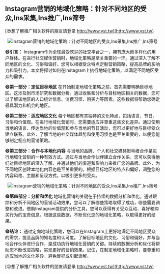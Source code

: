 ## **Instagram营销的地域化策略：针对不同地区的受众,Ins采集,Ins推广,Ins筛号**

[😍想了解推广相关软件的朋友请登录 http://www.vst.tw](http://www.vst.tw)

 <center><img src="https://vst.tw/MP4/tuiguang/png/6.png" alt="Instagram营销的地域化策略：针对不同地区的受众,Ins采集,Ins推广,Ins筛号"></center>

**😄引言：**
Instagram作为全球最受欢迎的社交平台之一，拥有庞大而多样化的用户群体。在进行社交媒体营销时，地域化策略是至关重要的一环。通过深入了解不同地区的文化、习俗和偏好，您可以根据受众特点定制营销策略，提高品牌的影响力和吸引力。本文将探讨如何在Instagram上执行地域化策略，以满足不同地区受众的需求。

**😄第一部分：定位目标地区**
在开始制定地域化策略之前，首先需要明确目标地区。这涉及到市场研究和数据分析。通过收集和分析与目标地区相关的数据，您可以了解该地区的人口统计信息、消费习惯、购买力等因素。这些数据将帮助您确定最具潜力和机会的地区。

**😄第二部分：适应地区文化**
每个地区都有其独特的文化特点，包括语言、节日、习俗和价值观。在进行地域化营销时，您需要适应并尊重这些文化差异。通过使用当地的语言、传达当地的价值观和参与当地的节日活动，您可以更好地与目标受众建立联系。此外，了解当地的社交媒体趋势和使用习惯也是至关重要的，以便您能够制定相应的营销策略。

**😄第三部分：合作与本地化内容**
与当地的品牌、个人和社交媒体影响者合作是进行地域化营销的一种有效方式。通过与当地合作伙伴建立合作关系，您可以获得他们对目标地区的深入了解，并通过他们的渠道和影响力来推广您的品牌。此外，为不同地区创建本地化内容也是至关重要的。根据目标地区的特点和偏好，调整您的内容风格、主题和呈现方式，以吸引更多的受众。

 <center><img src="https://vst.tw/MP4/tuiguang/png/1.png" alt="Instagram营销的地域化策略：针对不同地区的受众,Ins采集,Ins推广,Ins筛号"></center>

**😄第四部分：分析和优化**
地域化营销的关键在于持续的数据分析和优化。通过跟踪和分析不同地区的营销活动效果，您可以了解哪些策略取得了成功，哪些需要调整和改进。借助Instagram提供的分析工具，您可以获得有关受众互动、喜好和购买行为的宝贵信息。根据这些数据，不断优化您的地域化策略，以取得更好的结果。

**😄结论：**
通过定向地域化策略，您可以在Instagram上更好地满足不同地区受众的需求，提高品牌的知名度和认可度。了解目标地区的文化、习俗和偏好，并与当地合作伙伴进行合作，是成功执行地域化营销的关键。持续的数据分析和优化将帮助您不断改进策略，实现更好的营销效果。记住，在制定地域化策略时，要尊重和适应当地的文化差异，避免冒犯或引起误解。

[😍想了解推广相关软件的朋友请登录 http://www.vst.tw](http://www.vst.tw)



